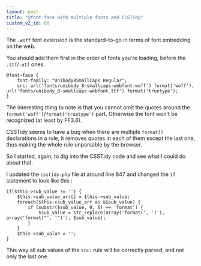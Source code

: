 ```yaml
---
layout: post
title: "@font-face with multiple fonts and CSSTidy"
custom_v2_id: 86
---
```


The `.woff` font extension is the standard-to-go in terms of font embedding on
the web.

You should add them first in the order of fonts you're loading, before the
`.ttf`/`.otf` ones.

    
    @font-face {  
    	font-family: "Unibody8SmallCaps Regular";  
    	src: url('fonts/unibody_8-smallcaps-webfont.woff') format('woff'), url('fonts/unibody_8-smallcaps-webfont.ttf') format('truetype');  
    }

The interesting thing to note is that you cannot omit the quotes around the
`format('woff')`/`format('truetype')` part. Otherwise the font won't be
recognized (at least by FF3.6).

CSSTidy seems to have a bug when there are multiple `format() `declarations in
a rule, it removes quotes in each of them except the last one, thus making the
whole rule unparsable by the browser.

So I started, again, to dig into the CSSTidy code and see what I could do
about that.

I updated the `csstidy.php` file at around line 847 and changed the `if`
statement to look like this :

    
    if($this->sub_value != '') {  
    	$this->sub_value_arr[] = $this->sub_value;  
    	foreach($this->sub_value_arr as &$sub_value) {  
    		if (substr($sub_value, 0, 6) == 'format') {  
    			$sub_value = str_replace(array('format(', ')'), array('format("', '")'), $sub_value);  
    		}  
    	}  
    	$this->sub_value = '';  
    }

This way all sub values of the `src:` rule will be correctly parsed, and not
only the last one.

